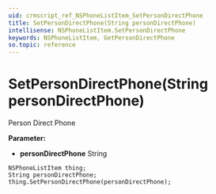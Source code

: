```yaml
---
uid: crmscript_ref_NSPhoneListItem_SetPersonDirectPhone
title: SetPersonDirectPhone(String personDirectPhone)
intellisense: NSPhoneListItem.SetPersonDirectPhone
keywords: NSPhoneListItem, GetPersonDirectPhone
so.topic: reference
---
```


# SetPersonDirectPhone(String personDirectPhone)

Person Direct Phone

**Parameter:** 
 - **personDirectPhone** String

```crmscript
NSPhoneListItem thing;
String personDirectPhone;
thing.SetPersonDirectPhone(personDirectPhone);
```

